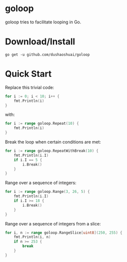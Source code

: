 # goloop

goloop tries to facilitate looping in Go.

# Download/Install

```shell
go get -u github.com/dushaoshuai/goloop
```

# Quick Start

Replace this trivial code:

```go
for i := 0; i < 10; i++ {
	fmt.Println(i)
}
```

with:

```go
for i := range goloop.Repeat(10) {
	fmt.Println(i)
}
```

Break the loop when certain conditions are met:

```go
for i := range goloop.RepeatWithBreak(10) {
	fmt.Println(i.I)
	if i.I == 5 {
		i.Break()
	}
}
```

Range over a sequence of integers:

```go
for i := range goloop.Range(3, 26, 5) {
    fmt.Println(i.I)
    if i.I >= 18 {
        i.Break()
    }
}
```

Range over a sequence of integers from a slice:

```go
for i, n := range goloop.RangeSlice[uint8](250, 255) {
	fmt.Println(i, n)
	if n >= 253 {
		break
	}
}
```
